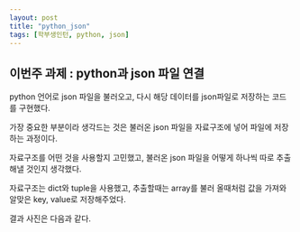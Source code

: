 ```yaml
---
layout: post
title: "python_json"
tags: [학부생인턴, python, json]
---
```


## 이번주 과제 : python과 json 파일 연결

python 언어로 json 파일을 불러오고, 다시 해당 데이터를 json파일로 저장하는 코드를 구현했다.

가장 중요한 부분이라 생각드는 것은 불러온 json 파일을 자료구조에 넣어 파일에 저장하는 과정이다. 

자료구조를 어떤 것을 사용할지 고민했고,  불러온 json 파일을 어떻게 하나씩 따로 추출해낼 것인지 생각했다. 

자료구조는 dict와 tuple을 사용했고, 추출할때는 array를 불러 올때처럼 값을 가져와 알맞은 key, value로 저장해주었다.

결과 사진은 다음과 같다. 

